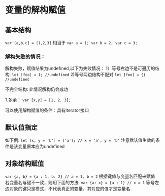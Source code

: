 # 变量的解构赋值

## 基本结构
`
var [a,b,c] = [1,2,3]
`
相当于
`
var a = 1;
var b = 2;
var c = 3;
`
### 解构失败的情况：
解构失败，赋值结果为undefined,以下为失败情况：
1）等号右边不是可遍历的结构:
`
let [foo] = 1; //undefined
`
2)等号两边结构不配对
`
let [foo] = {} //undefined
`

不完全结构:
此情况解构仍会成功

1.多余：
`
var [x,y] = [1, 2, 3];
`

可以使用解构赋值的条件：具有Iterator接口

## 默认值指定
如下例:
`
let [x, y = 'b'] = ['a'];
// x = 'a', y = 'b'
`
注意默认值生效的条件是该变量原本应为undefined

## 对象结构赋值
`
var {a, b} = {a : 1, b: 2}
// a = 1, b = 2
`
根据键值与变量名匹配来赋值
若变量名与键不一致，则用下面的方法:
`
var {a: x} = {a : 1}
// x = 1
`
等号左边对象的键只是模式，不代表真正的变量，其对应的值才是变量名

